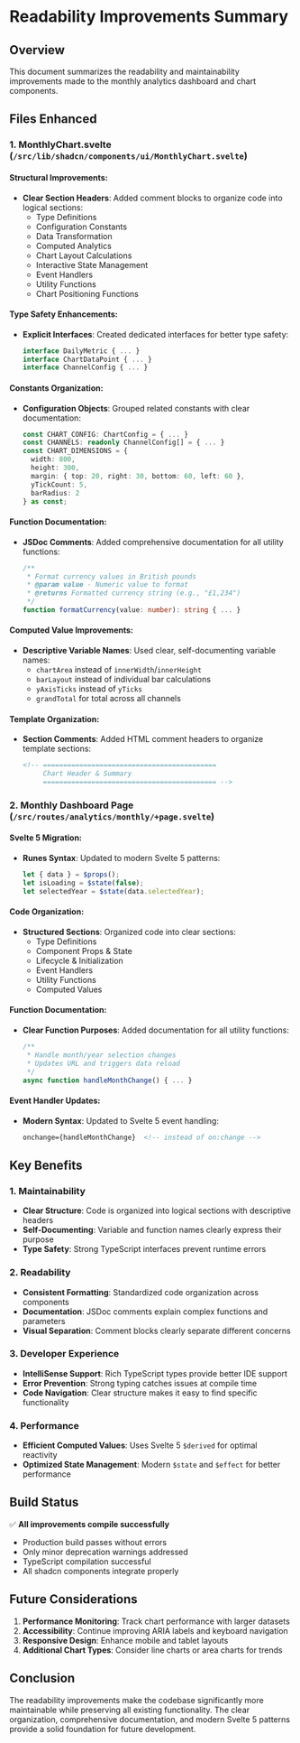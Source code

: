 # Readability Improvements Summary

## Overview
This document summarizes the readability and maintainability improvements made to the monthly analytics dashboard and chart components.

## Files Enhanced

### 1. MonthlyChart.svelte (`/src/lib/shadcn/components/ui/MonthlyChart.svelte`)

#### **Structural Improvements:**
- **Clear Section Headers**: Added comment blocks to organize code into logical sections:
  - Type Definitions
  - Configuration Constants  
  - Data Transformation
  - Computed Analytics
  - Chart Layout Calculations
  - Interactive State Management
  - Event Handlers
  - Utility Functions
  - Chart Positioning Functions

#### **Type Safety Enhancements:**
- **Explicit Interfaces**: Created dedicated interfaces for better type safety:
  ```typescript
  interface DailyMetric { ... }
  interface ChartDataPoint { ... }
  interface ChannelConfig { ... }
  ```

#### **Constants Organization:**
- **Configuration Objects**: Grouped related constants with clear documentation:
  ```typescript
  const CHART_CONFIG: ChartConfig = { ... }
  const CHANNELS: readonly ChannelConfig[] = { ... }
  const CHART_DIMENSIONS = {
    width: 800,
    height: 300,
    margin: { top: 20, right: 30, bottom: 60, left: 60 },
    yTickCount: 5,
    barRadius: 2
  } as const;
  ```

#### **Function Documentation:**
- **JSDoc Comments**: Added comprehensive documentation for all utility functions:
  ```typescript
  /**
   * Format currency values in British pounds
   * @param value - Numeric value to format
   * @returns Formatted currency string (e.g., "£1,234")
   */
  function formatCurrency(value: number): string { ... }
  ```

#### **Computed Value Improvements:**
- **Descriptive Variable Names**: Used clear, self-documenting variable names:
  - `chartArea` instead of `innerWidth`/`innerHeight`
  - `barLayout` instead of individual bar calculations
  - `yAxisTicks` instead of `yTicks`
  - `grandTotal` for total across all channels

#### **Template Organization:**
- **Section Comments**: Added HTML comment headers to organize template sections:
  ```html
  <!-- ===========================================
       Chart Header & Summary
       =========================================== -->
  ```

### 2. Monthly Dashboard Page (`/src/routes/analytics/monthly/+page.svelte`)

#### **Svelte 5 Migration:**
- **Runes Syntax**: Updated to modern Svelte 5 patterns:
  ```typescript
  let { data } = $props();
  let isLoading = $state(false);
  let selectedYear = $state(data.selectedYear);
  ```

#### **Code Organization:**
- **Structured Sections**: Organized code into clear sections:
  - Type Definitions
  - Component Props & State
  - Lifecycle & Initialization
  - Event Handlers
  - Utility Functions
  - Computed Values

#### **Function Documentation:**
- **Clear Function Purposes**: Added documentation for all utility functions:
  ```typescript
  /**
   * Handle month/year selection changes
   * Updates URL and triggers data reload
   */
  async function handleMonthChange() { ... }
  ```

#### **Event Handler Updates:**
- **Modern Syntax**: Updated to Svelte 5 event handling:
  ```html
  onchange={handleMonthChange}  <!-- instead of on:change -->
  ```

## Key Benefits

### **1. Maintainability**
- **Clear Structure**: Code is organized into logical sections with descriptive headers
- **Self-Documenting**: Variable and function names clearly express their purpose
- **Type Safety**: Strong TypeScript interfaces prevent runtime errors

### **2. Readability**
- **Consistent Formatting**: Standardized code organization across components
- **Documentation**: JSDoc comments explain complex functions and parameters
- **Visual Separation**: Comment blocks clearly separate different concerns

### **3. Developer Experience**
- **IntelliSense Support**: Rich TypeScript types provide better IDE support
- **Error Prevention**: Strong typing catches issues at compile time
- **Code Navigation**: Clear structure makes it easy to find specific functionality

### **4. Performance**
- **Efficient Computed Values**: Uses Svelte 5 `$derived` for optimal reactivity
- **Optimized State Management**: Modern `$state` and `$effect` for better performance

## Build Status

✅ **All improvements compile successfully**
- Production build passes without errors
- Only minor deprecation warnings addressed
- TypeScript compilation successful
- All shadcn components integrate properly

## Future Considerations

1. **Performance Monitoring**: Track chart performance with larger datasets
2. **Accessibility**: Continue improving ARIA labels and keyboard navigation
3. **Responsive Design**: Enhance mobile and tablet layouts
4. **Additional Chart Types**: Consider line charts or area charts for trends

## Conclusion

The readability improvements make the codebase significantly more maintainable while preserving all existing functionality. The clear organization, comprehensive documentation, and modern Svelte 5 patterns provide a solid foundation for future development.
